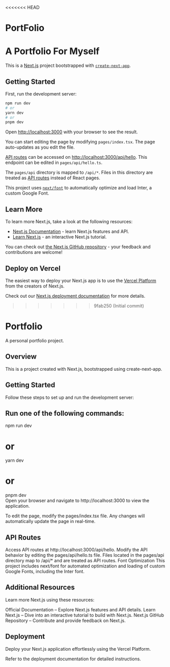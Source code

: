 <<<<<<< HEAD
# PortFolio
A Portfolio For Myself
=======
This is a [Next.js](https://nextjs.org/) project bootstrapped with [`create-next-app`](https://github.com/vercel/next.js/tree/canary/packages/create-next-app).

## Getting Started

First, run the development server:

```bash
npm run dev
# or
yarn dev
# or
pnpm dev
```

Open [http://localhost:3000](http://localhost:3000) with your browser to see the result.

You can start editing the page by modifying `pages/index.tsx`. The page auto-updates as you edit the file.

[API routes](https://nextjs.org/docs/api-routes/introduction) can be accessed on [http://localhost:3000/api/hello](http://localhost:3000/api/hello). This endpoint can be edited in `pages/api/hello.ts`.

The `pages/api` directory is mapped to `/api/*`. Files in this directory are treated as [API routes](https://nextjs.org/docs/api-routes/introduction) instead of React pages.

This project uses [`next/font`](https://nextjs.org/docs/basic-features/font-optimization) to automatically optimize and load Inter, a custom Google Font.

## Learn More

To learn more  Next.js, take a look at the following resources:

- [Next.js Documentation](https://nextjs.org/docs) - learn  Next.js features and API.
- [Learn Next.js](https://nextjs.org/learn) - an interactive Next.js tutorial.

You can check out [the Next.js GitHub repository](https://github.com/vercel/next.js/) - your feedback and contributions are welcome!

## Deploy on Vercel

The easiest way to deploy your Next.js app is to use the [Vercel Platform](https://vercel.com/new?utm_medium=default-template&filter=next.js&utm_source=create-next-app&utm_campaign=create-next-app-readme) from the creators of Next.js.

Check out our [Next.js deployment documentation](https://nextjs.org/docs/deployment) for more details.
>>>>>>> 9fab250 (Initial commit)
# Portfolio
A personal portfolio project.

## Overview
This is a project created with Next.js, bootstrapped using create-next-app.

## Getting Started
Follow these steps to set up and run the development server:

## Run one of the following commands:

npm run dev  
# or  
yarn dev  
# or  
pnpm dev  
Open your browser and navigate to http://localhost:3000 to view the application.

To edit the page, modify the pages/index.tsx file. Any changes will automatically update the page in real-time.

## API Routes

Access API routes at http://localhost:3000/api/hello.
Modify the API behavior by editing the pages/api/hello.ts file.
Files located in the pages/api directory map to /api/* and are treated as API routes.
Font Optimization
This project includes next/font for automated optimization and loading of custom Google Fonts, including the Inter font.

## Additional Resources
Learn more  Next.js using these resources:

Official Documentation – Explore Next.js features and API details.
Learn Next.js – Dive into an interactive tutorial to build with Next.js.
Next.js GitHub Repository – Contribute and provide feedback on Next.js.

## Deployment
Deploy your Next.js application effortlessly using the Vercel Platform.

Refer to the deployment documentation for detailed instructions.